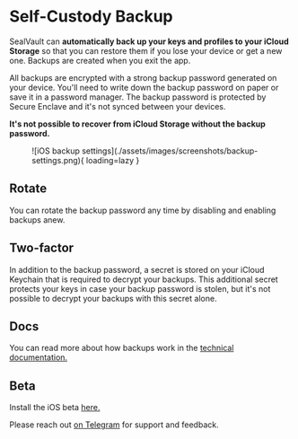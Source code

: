 # Self-Custody Backup

SealVault can **automatically back up your keys and profiles to your iCloud
Storage** so that you can restore them if you lose your device or get a new one.
Backups are created when you exit the app.

All backups are encrypted with a strong backup password generated on your
device. You'll need to write down the backup password on paper or save it in a
password manager. The backup password is protected by Secure Enclave and it's
not synced between your devices. 

**It's not possible to recover from iCloud Storage without the backup
password.**

<figure markdown>
![iOS backup settings](./assets/images/screenshots/backup-settings.png){ loading=lazy }
</figure>

## Rotate 

You can rotate the backup password any time by disabling
and enabling backups anew.

## Two-factor

In addition to the backup password, a secret is stored on your iCloud Keychain
that is required to decrypt your backups. This additional secret protects your
keys in case your backup password is stolen, but it's not possible to decrypt
your backups with this secret alone.

## Docs

You can read more about how backups work in the [technical
documentation.](./dev-docs/design/backup.md)

## Beta

Install the iOS beta [here.](https://testflight.apple.com/join/EHQYn6Oz)

Please reach out [on Telegram](https://t.me/agostbiro) for support and feedback.
